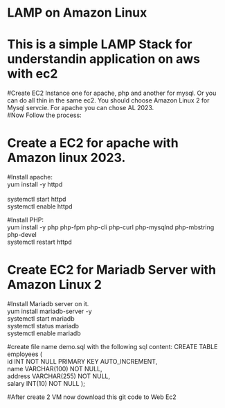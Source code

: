 # LAMP on Amazon Linux 

# This is a simple LAMP Stack for understandin application on aws with ec2 </br>

#Create EC2 Instance one for apache, php and another for mysql. Or you can do all thin in the same ec2. You should choose Amazon Linux 2 for Mysql servcie. For apache you can chose AL 2023. </br>
#Now Follow the process: </br>
# Create a EC2 for apache with Amazon linux 2023.
#Install apache: </br>
 	yum install -y httpd </br> </br>
  	systemctl start httpd </br>
   	systemctl enable httpd </br>
	
#Install PHP: </br>
	yum install -y php php-fpm php-cli php-curl php-mysqlnd php-mbstring php-devel </br>
 	systemctl restart httpd </br>
  
# Create EC2 for Mariadb Server with Amazon Linux 2 
#Install Mariadb server on it. </br>
	yum install mariadb-server -y </br>
 	systemctl start mariadb </br>
  	systemctl status mariadb </br>
   	systemctl enable mariadb </br>

#create file name demo.sql with the following sql content:
    CREATE TABLE employees ( </br>
    id INT NOT NULL PRIMARY KEY AUTO_INCREMENT, </br>
    name VARCHAR(100) NOT NULL, </br>
    address VARCHAR(255) NOT NULL, </br>
    salary INT(10) NOT NULL ); </br>
    
#After create 2 VM now download this git code to Web Ec2  </br>
